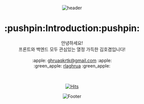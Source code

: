 
<div align="center">
  
![header](https://capsule-render.vercel.app/api?type=waving&color=gradient&height=200&section=header&text=HelloWorld%20🥳&fontSize=50&animation=twinkling)
</div>

<div align="center">
<h1>:pushpin:Introduction:pushpin:</h1>
안녕하세요! <br>프론트와 백엔드 모두 관심있는 열정 가득한 김호겸입니다!<br><br>
:apple: <a href="mailto:ghruaqkrtk@gmail.com">ghruaqkrtk@gmail.com</a> :apple:<br>
  :green_apple: <a href="https://github.com/rlaghrua">rlaghrua</a> :green_apple:
</div>
</br></br>


  <div align="center">
    
[![Hits](https://hits.seeyoufarm.com/api/count/incr/badge.svg?url=https%3A%2F%2Fgithub.com%2Frlaghrua&count_bg=%23000000&title_bg=%23000000&icon=github.svg&icon_color=%23E7E7E7&title=GitHub&edge_flat=false)](https://hits.seeyoufarm.com)





![Footer](https://capsule-render.vercel.app/api?type=waving&color=gradient&height=200&section=footer)
</div>
